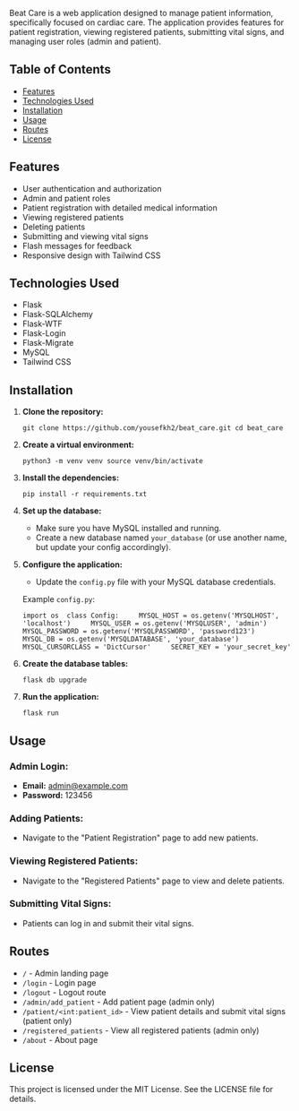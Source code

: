 Beat Care is a web application designed to manage patient information, specifically focused on cardiac care. The application provides features for patient registration, viewing registered patients, submitting vital signs, and managing user roles (admin and patient).

## Table of Contents

- [Features](#features)
- [Technologies Used](#technologies-used)
- [Installation](#installation)
- [Usage](#usage)
- [Routes](#routes)
- [License](#license)

## Features

- User authentication and authorization
- Admin and patient roles
- Patient registration with detailed medical information
- Viewing registered patients
- Deleting patients
- Submitting and viewing vital signs
- Flash messages for feedback
- Responsive design with Tailwind CSS

## Technologies Used

- Flask
- Flask-SQLAlchemy
- Flask-WTF
- Flask-Login
- Flask-Migrate
- MySQL
- Tailwind CSS

## Installation

1. **Clone the repository:**

    `git clone https://github.com/yousefkh2/beat_care.git cd beat_care`

2. **Create a virtual environment:**

    `python3 -m venv venv source venv/bin/activate`

3. **Install the dependencies:**

    `pip install -r requirements.txt`

4. **Set up the database:**

    - Make sure you have MySQL installed and running.
    - Create a new database named `your_database` (or use another name, but update your config accordingly).
5. **Configure the application:**

    - Update the `config.py` file with your MySQL database credentials.

    Example `config.py`:

	`import os  class Config:     MYSQL_HOST = os.getenv('MYSQLHOST', 'localhost')     MYSQL_USER = os.getenv('MYSQLUSER', 'admin')     MYSQL_PASSWORD = os.getenv('MYSQLPASSWORD', 'password123')     MYSQL_DB = os.getenv('MYSQLDATABASE', 'your_database')     MYSQL_CURSORCLASS = 'DictCursor'     SECRET_KEY = 'your_secret_key'`

6. **Create the database tables:**

    `flask db upgrade`

7. **Run the application:**

    `flask run`


## Usage

### Admin Login:

- **Email:** admin@example.com
- **Password:** 123456

### Adding Patients:

- Navigate to the "Patient Registration" page to add new patients.

### Viewing Registered Patients:

- Navigate to the "Registered Patients" page to view and delete patients.

### Submitting Vital Signs:

- Patients can log in and submit their vital signs.

## Routes

- `/` - Admin landing page
- `/login` - Login page
- `/logout` - Logout route
- `/admin/add_patient` - Add patient page (admin only)
- `/patient/<int:patient_id>` - View patient details and submit vital signs (patient only)
- `/registered_patients` - View all registered patients (admin only)
- `/about` - About page

## License

This project is licensed under the MIT License. See the LICENSE file for details.
